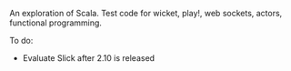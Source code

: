 An exploration of Scala. Test code for wicket, play!, web sockets, actors, functional programming.

To do:

- Evaluate Slick after 2.10 is released
